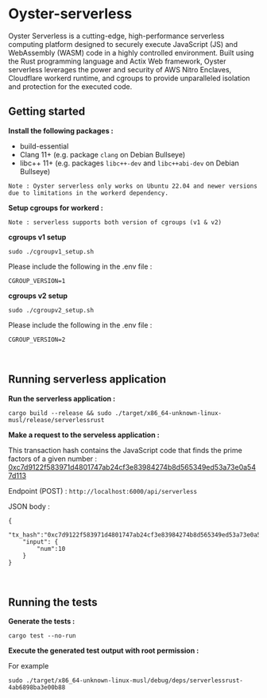 # Oyster-serverless

Oyster Serverless is a cutting-edge, high-performance serverless computing platform designed to securely execute JavaScript (JS) and WebAssembly (WASM) code in a highly controlled environment. Built using the Rust programming language and Actix Web framework, Oyster serverless leverages the power and security of AWS Nitro Enclaves, Cloudflare workerd runtime, and cgroups to provide unparalleled isolation and protection for the executed code.

## Getting started

<b>Install the following packages : </b>

* build-essential 
* Clang 11+ (e.g. package `clang` on Debian Bullseye)
* libc++ 11+ (e.g. packages `libc++-dev` and `libc++abi-dev` on Debian Bullseye)

`Note : Oyster serverless only works on Ubuntu 22.04 and newer versions due to limitations in the workerd dependency.`

<b>Setup cgroups for workerd :</b>

`Note : serverless supports both version of cgroups (v1 & v2)`

<b>cgroups v1 setup</b>
```
sudo ./cgroupv1_setup.sh
```

Please include the following in the .env file : 

```
CGROUP_VERSION=1
```

<b>cgroups v2 setup</b>
```
sudo ./cgroupv2_setup.sh
```

Please include the following in the .env file : 

```
CGROUP_VERSION=2
```


</br>

## Running serverless application

<b>Run the serverless application :</b>

```
cargo build --release && sudo ./target/x86_64-unknown-linux-musl/release/serverlessrust
```

<b>Make a request to the serveless application :</b>

This transaction hash contains the JavaScript code that finds the prime factors of a given number :
<a href="https://goerli.arbiscan.io/tx/0xc7d9122f583971d4801747ab24cf3e83984274b8d565349ed53a73e0a547d113">0xc7d9122f583971d4801747ab24cf3e83984274b8d565349ed53a73e0a547d113</a>

Endpoint (POST) : `http://localhost:6000/api/serverless`

JSON body :

```
{
    "tx_hash":"0xc7d9122f583971d4801747ab24cf3e83984274b8d565349ed53a73e0a547d113",
    "input": {
        "num":10
    }
}
```
</br>

## Running the tests


<b>Generate the tests : </b>
```
cargo test --no-run
```

<b>Execute the generated test output with root permission :</b>

For example
```
sudo ./target/x86_64-unknown-linux-musl/debug/deps/serverlessrust-4ab6898ba3e00b88
```
